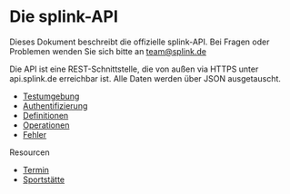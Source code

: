 
# Die splink-API

Dieses Dokument beschreibt die offizielle splink-API. Bei Fragen oder Problemen wenden Sie sich bitte an team@splink.de

Die API ist eine REST-Schnittstelle, die von außen via HTTPS unter api.splink.de erreichbar ist. Alle Daten werden über JSON ausgetauscht.

* [Testumgebung](https://github.com/dosbnewmedia/frontdoor_docs/blob/master/docs/testing.md)
* [Authentifizierung](https://github.com/dosbnewmedia/frontdoor_docs/blob/master/docs/auth.md)
* [Definitionen](https://github.com/dosbnewmedia/frontdoor_docs/blob/master/docs/definitions.md)
* [Operationen](https://github.com/dosbnewmedia/frontdoor_docs/blob/master/docs/operations.md)
* [Fehler](https://github.com/dosbnewmedia/frontdoor_docs/blob/master/docs/errors.md)

Resourcen

* [Termin](https://github.com/dosbnewmedia/frontdoor_docs/blob/master/docs/resources/event.md)
* [Sportstätte](https://github.com/dosbnewmedia/frontdoor_docs/blob/master/docs/resources/facility.md)



